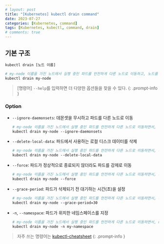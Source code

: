 ```yaml
---
# layout: post
title: "[Kubernetes] kubectl drain command"
date: 2023-07-27
categories: [Kubernetes, command]
tags: [Kubernetes, kubectl, command, drain]
# comments: true
---
```


## 기본 구조

```bash
kubectl drain [노드 이름]

# my-node 이름을 가진 노드에서 실행 중인 파드를 안전하게 다른 노드로 이동하고, 노드를 비활성화
kubectl drain my-node
```

> [명령어] `--help`를 입력하면 더 다양한 옵션들을 찾을 수 있다.
{: .prompt-info }

### Option

- `--ignore-daemonsets`: 데몬셋을 무시하고 파드를 다른 노드로 이동
    ```bash
    # my-node 이름을 가진 노드에서 실행 중인 파드를 안전하게 다른 노드로 이동하면서, 데몬셋을 무시
    kubectl drain my-node --ignore-daemonsets
    ```

- `--delete-local-data`: 파드에서 사용하는 로컬 디스크 데이터를 삭제
    ```bash
    # my-node 이름을 가진 노드에서 실행 중인 파드를 안전하게 다른 노드로 이동하면서, 파드에서 사용하는 로컬 디스크 데이터를 삭제
    kubectl drain my-node --delete-local-data
    ```

- `--force`: 파드가 정상적으로 종료되지 않더라도 파드를 강제로 이동
    ```bash
    # my-node 이름을 가진 노드에서 실행 중인 파드를 안전하게 다른 노드로 이동하면서, 파드가 정상적으로 종료되지 않더라도 강제로 이동
    kubectl drain my-node --force
    ```

- `--grace-period`: 파드가 삭제되기 전 대기하는 시간(초)을 설정
    ```bash
    # my-node 이름을 가진 노드에서 실행 중인 파드를 안전하게 다른 노드로 이동하면서, 파드가 삭제되기 전 30초간 대기
    kubectl drain my-node --grace-period=30
    ```

- `-n`, `--namespace`: 파드가 위치한 네임스페이스를 지정
    ```bash
    # my-node 이름을 가진 노드에서 실행 중인 파드를 안전하게 다른 노드로 이동하면서, my-namespace 네임스페이스에 위치한 파드를 이동
    kubectl drain my-node -n my-namespace
    ```

> 자주 쓰는 명령어는 [kubectl-cheatsheet](https://kubernetes.io/docs/reference/kubectl/cheatsheet/)
{: .prompt-info }